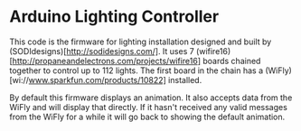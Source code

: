 # Arduino Lighting Controller

This code is the firmware for lighting installation designed and built by (SODIdesigns)[http://sodidesigns.com/]. It uses 7 (wifire16)[http://propaneandelectrons.com/projects/wifire16] boards chained together to control up to 112 lights. The first board in the chain has a (WiFly)[wi://www.sparkfun.com/products/10822] installed.

By default this firmware displays an animation. It also accepts data from the WiFly and will display that directly. If it hasn't received any valid messages from the WiFly for a while it will go back to showing the default animation.
